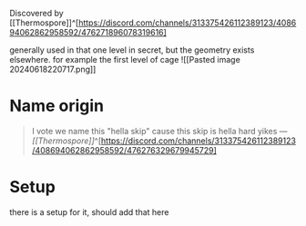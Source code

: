 Discovered by [[Thermospore]]^[https://discord.com/channels/313375426112389123/408694062862958592/476271896078319616]

generally used in that one level in secret, but the geometry exists elsewhere. for example the first level of cage
![[Pasted image 20240618220717.png]]
# Name origin
> I vote we name this "hella skip"
> cause this skip is hella hard
> yikes
> &mdash; <cite>[[Thermospore]]</cite>^[https://discord.com/channels/313375426112389123/408694062862958592/476276329679945729]
# Setup
there is a setup for it, should add that here